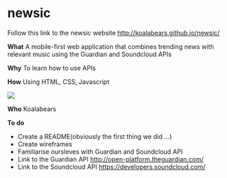 # newsic

Follow this link to the newsic website http://koalabears.github.io/newsic/

**What**
A mobile-first web application that combines trending news with relevant music using the Guardian and Soundcloud APIs

**Why**
To learn how to use APIs

**How**
Using HTML, CSS, Javascript

![](https://files.gitter.im/foundersandcoders/koalabears/u6b3/WP_20150923_20_19_16_Pro.jpg)

**Who**
Koalabears

**To do**
- Create a README(obviously the first thing we did ...)
- Create wireframes
- Familiarise oursleves with Guardian and Soundcloud API
- Link to the Guardian API http://open-platform.theguardian.com/
- Link to the Soundcloud API https://developers.soundcloud.com/
